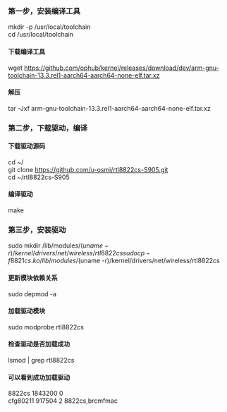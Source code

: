 ### 第一步，安装编译工具
mkdir -p /usr/local/toolchain  
cd /usr/local/toolchain
#### 下载编译工具
wget https://github.com/ophub/kernel/releases/download/dev/arm-gnu-toolchain-13.3.rel1-aarch64-aarch64-none-elf.tar.xz
#### 解压
tar -Jxf arm-gnu-toolchain-13.3.rel1-aarch64-aarch64-none-elf.tar.xz

### 第二步，下载驱动，编译
#### 下载驱动源码
cd ~/  
git clone https://github.com/u-osmi/rtl8822cs-S905.git  
cd ~/rtl8822cs-S905
#### 编译驱动
make

### 第三步，安装驱动
sudo mkdir /lib/modules/$(uname -r)/kernel/drivers/net/wireless/rtl8822cs  
sudo cp -f 8821cs.ko /lib/modules/$(uname -r)/kernel/drivers/net/wireless/rtl8822cs
#### 更新模块依赖关系
sudo depmod -a
#### 加载驱动模块
sudo modprobe rtl8822cs
#### 检查驱动是否加载成功
lsmod | grep rtl8822cs
#### 可以看到成功加载驱动
8822cs               1843200  0  
cfg80211              917504  2 8822cs,brcmfmac
